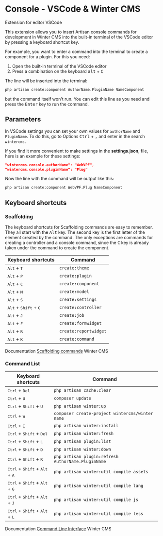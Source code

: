 # Console - VSCode & Winter CMS

Extension for editor VSCode

This extension allows you to insert Artisan console commands for development in Winter CMS into the built-in terminal of the VSCode editor by pressing a keyboard shortcut key.

For example, you want to enter a command into the terminal to create a component for a plugin. For this you need:

1. Open the built-in terminal of the VSCode editor
2. Press a combination on the keyboard <kbd>alt</kbd> + <kbd>C</kbd>

The line will be inserted into the terminal:

```bash
php artisan create:component AuthorName.PluginName NameComponent
```

but the command itself won't run. You can edit this line as you need and press the <kbd>Enter</kbd> key to run the command.

## Parameters

In VSCode settings you can set your own values for `authorName` and `PluginName`. To do this, go to Options <kbd>Ctrl</kbd> + <kbd>,</kbd> and enter in the search `wintercms`.

If you find it more convenient to make settings in the **settings.json**, file, here is an example for these settings:

```json
"wintercms.console.authorName": "WebVPF",
"wintercms.console.pluginName": "Plug"
```

Now the line with the command will be output like this:

```bash
php artisan create:component WebVPF.Plug NameComponent
```

## Keyboard shortcuts

### Scaffolding

The keyboard shortcuts for Scaffolding commands are easy to remember. They all start with the <kbd>Alt</kbd> key. The second key is the first letter of the element created by the command. The only exceptions are commands for creating a controller and a console command, since the <kbd>C</kbd> key is already taken under the command to create the component.

Keyboard shortcuts                               | Command 
-------------------------------------------------|-----------------------
<kbd>Alt</kbd> + <kbd>T</kbd>                    | `create:theme`
<kbd>Alt</kbd> + <kbd>P</kbd>                    | `create:plugin`
<kbd>Alt</kbd> + <kbd>C</kbd>                    | `create:component`
<kbd>Alt</kbd> + <kbd>M</kbd>                    | `create:model`
<kbd>Alt</kbd> + <kbd>S</kbd>                    | `create:settings`
<kbd>Alt</kbd> + <kbd>Shift</kbd> + <kbd>C</kbd> | `create:controller`
<kbd>Alt</kbd> + <kbd>J</kbd>                    | `create:job`
<kbd>Alt</kbd> + <kbd>F</kbd>                    | `create:formwidget`
<kbd>Alt</kbd> + <kbd>R</kbd>                    | `create:reportwidget`
<kbd>Alt</kbd> + <kbd>K</kbd>                    | `create:command`

Documentation [Scaffolding commands](https://wintercms.com/docs/console/scaffolding) Winter CMS

### Command List

Keyboard shortcuts                                  | Command 
----------------------------------------------------|-------------------------------------------------
<kbd>Ctrl</kbd> + <kbd>Del</kbd>                    | `php artisan cache:clear`
<kbd>Ctrl</kbd> + <kbd>U</kbd>                      | `composer update`
<kbd>Ctrl</kbd> + <kbd>Shift</kbd> + <kbd>U</kbd>   | `php artisan winter:up`
<kbd>Ctrl</kbd> + <kbd>W</kbd>                      | `composer create-project wintercms/winter name`
<kbd>Ctrl</kbd> + <kbd>I</kbd>                      | `php artisan winter:install`
<kbd>Ctrl</kbd> + <kbd>Shift</kbd> + <kbd>Del</kbd> | `php artisan winter:fresh`
<kbd>Ctrl</kbd> + <kbd>Shift</kbd> + <kbd>L</kbd>   | `php artisan plugin:list`
<kbd>Ctrl</kbd> + <kbd>Shift</kbd> + <kbd>D</kbd>   | `php artisan winter:down`
<kbd>Ctrl</kbd> + <kbd>Shift</kbd> + <kbd>R</kbd>   | `php artisan plugin:refresh AuthorName.PluginName`
<kbd>Ctrl</kbd> + <kbd>Shift</kbd> + <kbd>Alt</kbd> + <kbd>A</kbd> | `php artisan winter:util compile assets`
<kbd>Ctrl</kbd> + <kbd>Shift</kbd> + <kbd>Alt</kbd> + <kbd>G</kbd> | `php artisan winter:util compile lang`
<kbd>Ctrl</kbd> + <kbd>Shift</kbd> + <kbd>Alt</kbd> + <kbd>J</kbd> | `php artisan winter:util compile js`
<kbd>Ctrl</kbd> + <kbd>Shift</kbd> + <kbd>Alt</kbd> + <kbd>L</kbd> | `php artisan winter:util compile less`

Documentation [Command Line Interface](https://wintercms.com/docs/console/introduction#command-list) Winter CMS
